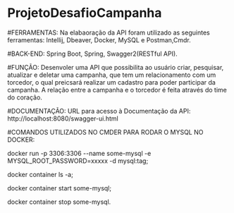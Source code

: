 # ProjetoDesafioCampanha

#FERRAMENTAS: Na elabaoração da API foram utilizado as seguintes ferramentas: Intellij, Dbeaver, Docker, MySQL e Postman,Cmdr.

#BACK-END: Spring Boot, Spring, Swagger2(RESTful API).

#FUNÇÃO: Desenvoler uma API que possibilita ao usuário criar, pesquisar, atualizar e deletar uma campanha,
que tem um relacionamento com um torcedor, o qual preicsará realizar um cadastro para poder participar da campanha. A relação entre a campanha e o torcedor é feita através do time do coração. 

#DOCUMENTAÇÃO: URL para acesso à Documentação da API: http://localhost:8080/swagger-ui.html

#COMANDOS UTILIZADOS NO CMDER PARA RODAR O MYSQL NO DOCKER:

docker run -p 3306:3306 --name some-mysql -e MYSQL_ROOT_PASSWORD=xxxxx -d mysql:tag;

docker container ls -a;

docker container start some-mysql;

docker container stop some-mysql.
